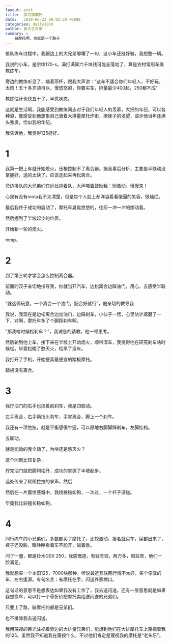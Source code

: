 ```yaml
---
layout: post
title:  学习骑摩托
date:   2019-06-23 00:02:30 +0800
categories: daily2019 
author: 莫大艺术家
summary: >
    骑摩托啊，也就是一个路子
---
```


排队练车过程中，我跟边上的大兄弟嘟囔了一句，这小车还挺好骑，我想整一辆。

我说的小车，是宗申125-s，满打满算六千块钱可能全落地了，算是农村常用车兼教练车。

旁边的教练听见了，端着茶杯，跟我大声讲：“这车不适合你们年轻人，不好玩，太肉！五十多岁骑可以，慢悠悠的，你要买车，排量最少400起，250都不成”


教练估计也快五十了，半秃状态。

这就是生活啊，我能感受到教练同志对于我们年轻人的羡慕，大把的年纪，可以各种浪，能感受到他想象自己骑着大排量摩托炸街，撩妹子的渴望，或许他当年还满头秀发，恰似我的年纪。

我告诉他，我觉得125挺好。


# 1

我第一把上车就开始熄火，压根控制不了离合器。据我事后分析，主要是半联动没掌握好，送的太快了，应该走起来再松离合。

旁边排队的大兄弟们在远处排着队，大声喊着鼓励我：别激动，慢慢来！

心里有没有mmp我不太清楚，但是每个人脸上都洋溢着看傻逼的笑容，很灿烂。

最后我终于成功的启动了，摩托车晃晃悠悠的，往前一冲一冲的挪动着。

然后挪到了半坡起步的位置。

开始新一轮的熄火。

mmp。

# 2

到了第三轮才学会怎么控制离合器。

前面的汉子亲切地指导我，你就当开汽车，边松离合边踩油门，用心，去感受半联动。

“就这俩玩意，一个离合一个油门，配合好就行”，他亲切的教导我

我说，我现在是边松离合边加油门，边踩刹车，小伙子一愣，心里估计琢磨了一下，对啊，摩托车多了个脚踩刹车啊。

“那我啥时候松刹车？”，我诚恳的请教，他一顿思考。

然后轮到他上车，接下来在半坡上开始熄火，顺带溜车，我觉得他在研究刹车啥时候松，毕竟松晚了憋灭火，松早了溜车。

我打开了手机，开始搜索最便宜的踏板摩托。

踏板没有离合。


# 3

我拧油门的右手也捏着前刹车，我是四联动。

左手离合，右手俩指头刹车，手掌离合，脚上一个刹车。

我还有一项绝技，就是平衡感很牛逼，可以原地右脚脚踩刹车，左脚挂档。

五联动。

就是能动的我全动了，为啥还是憋灭火？

这个问题比较复杂，

拧完油门就把脚刹松开，成功的掌握了半坡起步。

远处传来了稀稀拉拉的掌声，然后

然后在一片震惊感慨中，我绕桩稳如狗，一次过，一个杆子没碰。

毕竟我比较擅长稳如狗。


# 4

同行练车的小兄弟们，多数都买了摩托了，比较激动，报名就买车，屎都出来了，裤子还没脱，眼睁睁看着车不能开，贼着急。

问了一圈，都是铃木GSX 250，我感慨道，有钱有钱，两万多，贼拉贵，他们一脸满足。

我就想买一个本田125，7000块那种，听说最近互联网行情不太好，买个便宜的车，左右逢源。有句名言：有摩托在手，闪送养家糊口。

这句话的意思不是想表达如果我没有工作了，我去送闪送，还有一层意思就是如果我想换车，可以打一个骨折价把摩托卖给送闪送的兄弟们。

只要上了路，骑摩托的都是兄弟们。

也不排除我去送闪送。

我用蔑视的目光注视着旁边的大排量兄弟们，能想到他们在大排摩托车上蔑视着我的125。虽然我不知道我在蔑视什么，不过他们肯定是蔑视我的摩托是“老头乐”。









